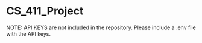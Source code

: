 # CS_411_Project

NOTE: API KEYS are not included in the repository. Please include a .env file with the API keys.
